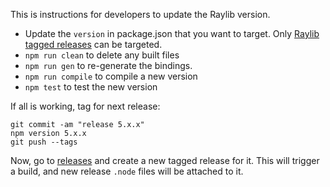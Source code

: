 This is instructions for developers to update the Raylib version.

- Update the `version` in package.json that you want to target. Only [Raylib tagged releases](https://github.com/raysan5/raylib/releases) can be targeted.
- `npm run clean` to delete any built files
- `npm run gen` to re-generate the bindings.
- `npm run compile` to compile a new version
- `npm test` to test the new version

If all is working, tag for next release:

```
git commit -am "release 5.x.x"
npm version 5.x.x
git push --tags
```

Now, go to [releases](https://github.com/RobLoach/node-raylib/releases) and create a new tagged release for it. This will trigger a build, and new release `.node` files will be attached to it.
